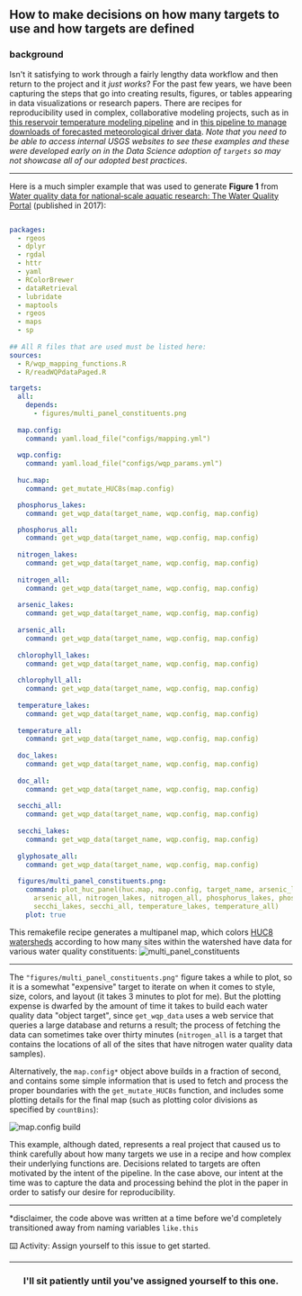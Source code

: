 ## How to make decisions on how many targets to use and how targets are defined

### background 
Isn't it satisfying to work through a fairly lengthy data workflow and then return to the project and it _just works_? For the past few years, we have been capturing the steps that go into creating results, figures, or tables appearing in data visualizations or research papers. There are recipes for reproducibility used in complex, collaborative modeling projects, such as in [this reservoir temperature modeling pipeline](https://code.usgs.gov/wma/wp/res-temperature-process-models) and in [this pipeline to manage downloads of forecasted meteorological driver data](https://code.usgs.gov/wma/wp/forecasted-met-drivers). _Note that you need to be able to access internal USGS websites to see these examples and these were developed early on in the Data Science adoption of `targets` so may not showcase all of our adopted best practices_.

---

Here is a much simpler example that was used to generate **Figure 1** from [Water quality data for national‐scale aquatic research: The Water Quality Portal](https://agupubs.onlinelibrary.wiley.com/doi/full/10.1002/2016WR019993) (published in 2017):

```yaml

packages:
  - rgeos
  - dplyr
  - rgdal
  - httr
  - yaml
  - RColorBrewer
  - dataRetrieval
  - lubridate
  - maptools
  - rgeos
  - maps
  - sp
  
## All R files that are used must be listed here:
sources:
  - R/wqp_mapping_functions.R
  - R/readWQPdataPaged.R

targets:
  all:
    depends: 
      - figures/multi_panel_constituents.png
      
  map.config:
    command: yaml.load_file("configs/mapping.yml")
    
  wqp.config:
    command: yaml.load_file("configs/wqp_params.yml")
  
  huc.map:
    command: get_mutate_HUC8s(map.config)

  phosphorus_lakes:
    command: get_wqp_data(target_name, wqp.config, map.config)

  phosphorus_all:
    command: get_wqp_data(target_name, wqp.config, map.config)
    
  nitrogen_lakes:
    command: get_wqp_data(target_name, wqp.config, map.config)
    
  nitrogen_all:
    command: get_wqp_data(target_name, wqp.config, map.config)
    
  arsenic_lakes:
    command: get_wqp_data(target_name, wqp.config, map.config)
    
  arsenic_all:
    command: get_wqp_data(target_name, wqp.config, map.config)
  
  chlorophyll_lakes:
    command: get_wqp_data(target_name, wqp.config, map.config)
    
  chlorophyll_all:
    command: get_wqp_data(target_name, wqp.config, map.config)
  
  temperature_lakes:
    command: get_wqp_data(target_name, wqp.config, map.config)
    
  temperature_all:
    command: get_wqp_data(target_name, wqp.config, map.config)
  
  doc_lakes:
    command: get_wqp_data(target_name, wqp.config, map.config)
    
  doc_all:
    command: get_wqp_data(target_name, wqp.config, map.config)
    
  secchi_all:
    command: get_wqp_data(target_name, wqp.config, map.config)
    
  secchi_lakes:
    command: get_wqp_data(target_name, wqp.config, map.config)
    
  glyphosate_all:
    command: get_wqp_data(target_name, wqp.config, map.config)
    
  figures/multi_panel_constituents.png:
    command: plot_huc_panel(huc.map, map.config, target_name, arsenic_lakes, 
      arsenic_all, nitrogen_lakes, nitrogen_all, phosphorus_lakes, phosphorus_all, 
      secchi_lakes, secchi_all, temperature_lakes, temperature_all)
    plot: true
```

This remakefile recipe generates a multipanel map, which colors [HUC8 watersheds](http://dep.wv.gov/WWE/getinvolved/sos/Documents/Basins/HUCprimer.pdf) according to how many sites within the watershed have data for various water quality constituents:
![multi_panel_constituents](https://user-images.githubusercontent.com/2349007/82117369-18999280-9735-11ea-8365-e58742c5ff7e.png)

---

The `"figures/multi_panel_constituents.png"` figure takes a while to plot, so it is a somewhat "expensive" target to iterate on when it comes to style, size, colors, and layout (it takes 3 minutes to plot for me). But the plotting expense is dwarfed by the amount of time it takes to build each water quality data "object target", since `get_wqp_data` uses a web service that queries a large database and returns a result; the process of fetching the data can sometimes take over thirty minutes (`nitrogen_all` is a target that contains the locations of all of the sites that have nitrogen water quality data samples). 

Alternatively, the `map.config*` object above builds in a fraction of second, and contains some simple information that is used to fetch and process the proper boundaries with the `get_mutate_HUC8s` function, and includes some plotting details for the final map (such as plotting color divisions as specified by `countBins`):

![map.config build](https://user-images.githubusercontent.com/2349007/82117596-a629b200-9736-11ea-9118-b4391d5d4d39.png)


This example, although dated, represents a real project that caused us to think carefully about how many targets we use in a recipe and how complex their underlying functions are. Decisions related to targets are often motivated by the intent of the pipeline. In the case above, our intent at the time was to capture the data and processing behind the plot in the paper in order to satisfy our desire for reproducibility. 

---

*disclaimer, the code above was written at a time before we'd completely transitioned away from naming variables `like.this`


:keyboard: Activity: Assign yourself to this issue to get started.

<hr>
<h3 align="center">I'll sit patiently until you've assigned yourself to this one.</h3>